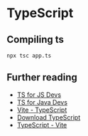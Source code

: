 # TypeScript

## Compiling ts

```
npx tsc app.ts
```

## Further reading

- [TS for JS Devs](https://www.typescriptlang.org/docs/handbook/typescript-in-5-minutes.html)
- [TS for Java Devs](https://www.typescriptlang.org/docs/handbook/typescript-in-5-minutes-oop.html)
- [Vite - TypeScript](https://www.typescriptlang.org/docs/handbook/integrating-with-build-tools.html#vite)
- [Download TypeScript](https://www.typescriptlang.org/download)
- [TypeScript - Vite](https://vitejs.dev/guide/features.html#typescript)
